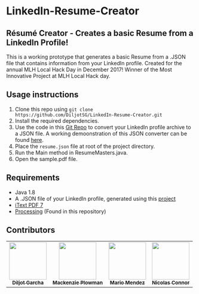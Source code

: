 # LinkedIn-Resume-Creator
## Résumé Creator - Creates a basic Resume from a LinkedIn Profile!

This is a working prototype that generates a basic Resume from a .JSON file that contains information from your LinkedIn profile.
Created for the annual MLH Local Hack Day in December 2017! Winner of the Most Innovative Project at MLH Local Hack day.

## Usage instructions
1. Clone this repo using `git clone https://github.com/DiljotSG/LinkedIn-Resume-Creator.git`
2. Install the required dependencies.
3. Use the code in this [Git Repo](https://github.com/JMPerez/linkedin-to-json-resume) to convert your LinkedIn profile archive to a JSON file. A working demoonstration of this JSON converter can be found [here](https://web.diljotsg.com/pfk/).
4. Place the `resume.json` file at root of the project directory.
5. Run the Main method in ResumeMasters.java.
6. Open the sample.pdf file.

## Requirements
* Java 1.8
* A .JSON file of your LinkedIn profile, generated using this [project](https://github.com/JMPerez/linkedin-to-json-resume)
* [iText PDF 7](https://developers.itextpdf.com/downloads)
* [Processing](https://processing.org/download/) (Found in this repository)

## Contributors
<table>
<tr>
    <td style="text-align: center;">
        <a href="https://github.com/DiljotSG">
            <img src="https://avatars0.githubusercontent.com/u/19293725?s=400&v=4" width="100px;"/>
            <br/>
            <sub>
                <b>Diljot Garcha</b>
            </sub>
        </a>
    </td>
    <td style="text-align: center;">
        <a href="https://github.com/MackenziePlowman">
            <img src="https://avatars0.githubusercontent.com/u/11983895?s=400&v=4" width="100px;"/>
            <br/>
            <sub>
                <b>Mackenzie Plowman</b>
            </sub>
        </a>
    </td>
    <td style="text-align: center;">
        <a href="https://github.com/mariowr2">
            <img src="https://avatars1.githubusercontent.com/u/12905263?s=400&v=4" width="100px;"/>
            <br/>
            <sub>
                <b>Mario Mendez</b>
            </sub>
        </a>
    </td>
    <td style="text-align: center;">
        <a href="https://github.com/Nicolasome">
            <img src="https://avatars2.githubusercontent.com/u/8783674?s=400&v=4" width="100px;"/>
            <br/>
            <sub>
                <b>Nicolas Connor</b>
            </sub>
        </a>
    </td>
</tr>
</table>
